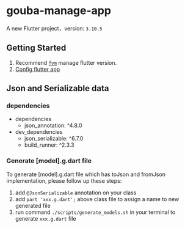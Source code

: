 # gouba-manage-app

A new Flutter project，version: `3.10.5`

## Getting Started

1. Recommend [`fvm`](https://fvm.app/docs/getting_started/installation) manage flutter version.
2. [Config flutter app](https://flutter.cn/docs/get-started/install/macos)

## Json and Serializable data

### dependencies
- dependencies
  - json_annotation: ^4.8.0
- dev_dependencies
  - json_serializable: ^6.7.0
  - build_runner: ^2.3.3

### Generate [model].g.dart file

To generate [model].g.dart file which has toJson and fromJson implementation, please follow up these steps:

1. add ``@JsonSerializable`` annotation on your class
2. add ``part 'xxx.g.dart';`` above class file to assign a name to new generated file
3. run command ``./scripts/generate_models.sh`` in your terminal to generate ``xxx.g.dart`` file  



